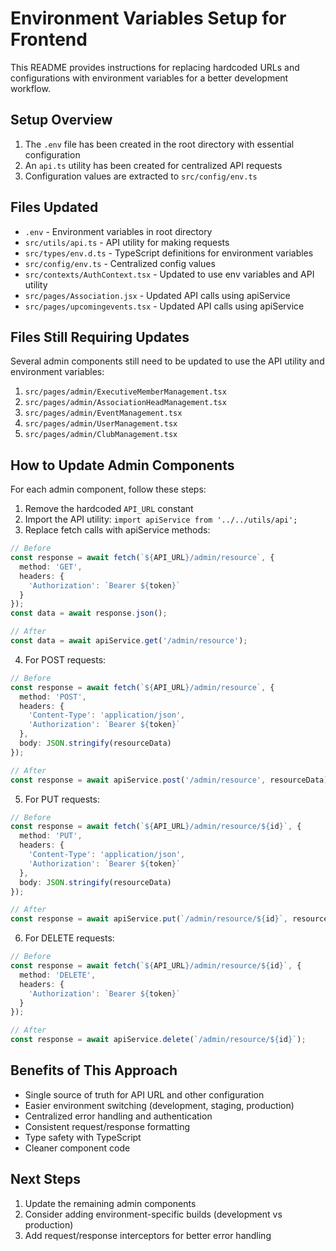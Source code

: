 # Environment Variables Setup for Frontend

This README provides instructions for replacing hardcoded URLs and configurations with environment variables for a better development workflow.

## Setup Overview

1. The `.env` file has been created in the root directory with essential configuration
2. An `api.ts` utility has been created for centralized API requests
3. Configuration values are extracted to `src/config/env.ts`

## Files Updated

- `.env` - Environment variables in root directory
- `src/utils/api.ts` - API utility for making requests
- `src/types/env.d.ts` - TypeScript definitions for environment variables
- `src/config/env.ts` - Centralized config values
- `src/contexts/AuthContext.tsx` - Updated to use env variables and API utility
- `src/pages/Association.jsx` - Updated API calls using apiService
- `src/pages/upcomingevents.tsx` - Updated API calls using apiService

## Files Still Requiring Updates

Several admin components still need to be updated to use the API utility and environment variables:

1. `src/pages/admin/ExecutiveMemberManagement.tsx`
2. `src/pages/admin/AssociationHeadManagement.tsx`
3. `src/pages/admin/EventManagement.tsx`
4. `src/pages/admin/UserManagement.tsx`
5. `src/pages/admin/ClubManagement.tsx`

## How to Update Admin Components

For each admin component, follow these steps:

1. Remove the hardcoded `API_URL` constant
2. Import the API utility: `import apiService from '../../utils/api';`
3. Replace fetch calls with apiService methods:

```typescript
// Before
const response = await fetch(`${API_URL}/admin/resource`, {
  method: 'GET',
  headers: {
    'Authorization': `Bearer ${token}`
  }
});
const data = await response.json();

// After
const data = await apiService.get('/admin/resource');
```

4. For POST requests:

```typescript
// Before
const response = await fetch(`${API_URL}/admin/resource`, {
  method: 'POST',
  headers: {
    'Content-Type': 'application/json',
    'Authorization': `Bearer ${token}`
  },
  body: JSON.stringify(resourceData)
});

// After
const response = await apiService.post('/admin/resource', resourceData);
```

5. For PUT requests:

```typescript
// Before
const response = await fetch(`${API_URL}/admin/resource/${id}`, {
  method: 'PUT',
  headers: {
    'Content-Type': 'application/json',
    'Authorization': `Bearer ${token}`
  },
  body: JSON.stringify(resourceData)
});

// After
const response = await apiService.put(`/admin/resource/${id}`, resourceData);
```

6. For DELETE requests:

```typescript
// Before
const response = await fetch(`${API_URL}/admin/resource/${id}`, {
  method: 'DELETE',
  headers: {
    'Authorization': `Bearer ${token}`
  }
});

// After
const response = await apiService.delete(`/admin/resource/${id}`);
```

## Benefits of This Approach

- Single source of truth for API URL and other configuration
- Easier environment switching (development, staging, production)
- Centralized error handling and authentication
- Consistent request/response formatting
- Type safety with TypeScript
- Cleaner component code

## Next Steps

1. Update the remaining admin components
2. Consider adding environment-specific builds (development vs production)
3. Add request/response interceptors for better error handling

